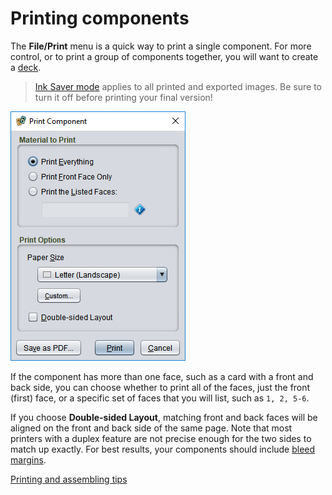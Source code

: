 # Printing components

The **File/Print** menu is a quick way to print a single component. For more control, or to print a group of components together, you will want to create a [deck](um-deck-intro.md).

> [Ink Saver mode](um-gc-preview.md#ink-saver) applies to all printed and exported images. Be sure to turn it off before printing your final version!

![the print dialog](images/print.png)

If the component has more than one face, such as a card with a front and back side, you can choose whether to print all of the faces, just the front (first) face, or a specific set of faces that you will list, such as `1, 2, 5-6`.

If you choose **Double-sided Layout**, matching front and back faces will be aligned on the front and back side of the same page. Note that most printers with a duplex feature are not precise enough for the two sides to match up exactly. For best results, your components should include [bleed margins](um-deck-pubmarks.html#bleed-margins).

[Printing and assembling tips](um-deck-print-tips.md)
